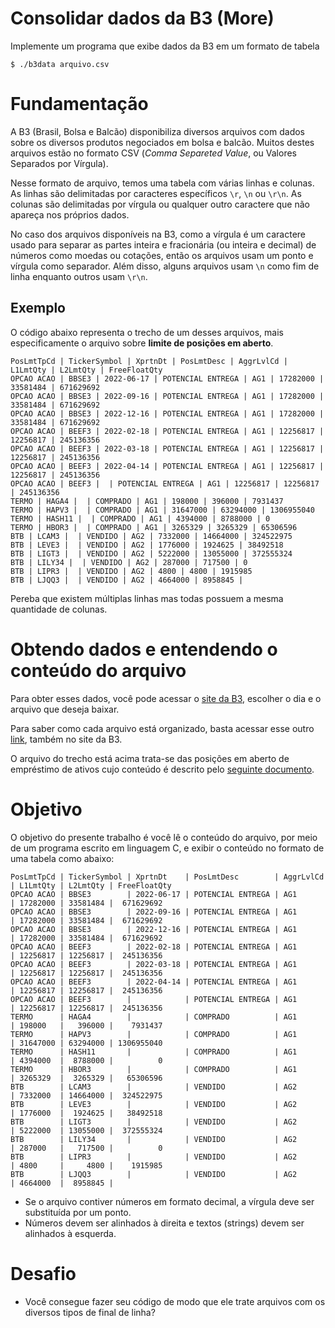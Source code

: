 # Consolidar dados da B3 (More)
Implemente um programa que exibe dados da B3 em um formato de tabela
```
$ ./b3data arquivo.csv
```

# Fundamentação

A B3 (Brasil, Bolsa e Balcão) disponibiliza diversos arquivos com dados sobre os diversos produtos negociados em bolsa e balcão. Muitos destes arquivos estão no formato CSV (_Comma Separeted Value_, ou Valores Separados por Vírgula).

Nesse formato de arquivo, temos uma tabela com várias linhas e colunas. As linhas são delimitadas por caracteres específicos `\r`, `\n` ou `\r\n`. As colunas são delimitadas por vírgula ou qualquer outro caractere que não apareça nos próprios dados.

No caso dos arquivos disponíveis na B3, como a vírgula é um caractere usado para separar as partes inteira e fracionária (ou inteira e decimal) de números como moedas ou cotações, então os arquivos usam um ponto e vírgula como separador. Além disso, alguns arquivos usam `\n` como fim de linha enquanto outros usam `\r\n`.

## Exemplo
O código abaixo representa o trecho de um desses arquivos, mais especificamente o arquivo sobre **limite de posições em aberto**.
```
PosLmtTpCd | TickerSymbol | XprtnDt | PosLmtDesc | AggrLvlCd | L1LmtQty | L2LmtQty | FreeFloatQty
OPCAO ACAO | BBSE3 | 2022-06-17 | POTENCIAL ENTREGA | AG1 | 17282000 | 33581484 | 671629692
OPCAO ACAO | BBSE3 | 2022-09-16 | POTENCIAL ENTREGA | AG1 | 17282000 | 33581484 | 671629692
OPCAO ACAO | BBSE3 | 2022-12-16 | POTENCIAL ENTREGA | AG1 | 17282000 | 33581484 | 671629692
OPCAO ACAO | BEEF3 | 2022-02-18 | POTENCIAL ENTREGA | AG1 | 12256817 | 12256817 | 245136356
OPCAO ACAO | BEEF3 | 2022-03-18 | POTENCIAL ENTREGA | AG1 | 12256817 | 12256817 | 245136356
OPCAO ACAO | BEEF3 | 2022-04-14 | POTENCIAL ENTREGA | AG1 | 12256817 | 12256817 | 245136356
OPCAO ACAO | BEEF3 |  | POTENCIAL ENTREGA | AG1 | 12256817 | 12256817 | 245136356
TERMO | HAGA4 |  | COMPRADO | AG1 | 198000 | 396000 | 7931437
TERMO | HAPV3 |  | COMPRADO | AG1 | 31647000 | 63294000 | 1306955040
TERMO | HASH11 |  | COMPRADO | AG1 | 4394000 | 8788000 | 0
TERMO | HBOR3 |  | COMPRADO | AG1 | 3265329 | 3265329 | 65306596
BTB | LCAM3 |  | VENDIDO | AG2 | 7332000 | 14664000 | 324522975
BTB | LEVE3 |  | VENDIDO | AG2 | 1776000 | 1924625 | 38492518
BTB | LIGT3 |  | VENDIDO | AG2 | 5222000 | 13055000 | 372555324
BTB | LILY34 |  | VENDIDO | AG2 | 287000 | 717500 | 0
BTB | LIPR3 |  | VENDIDO | AG2 | 4800 | 4800 | 1915985
BTB | LJQQ3 |  | VENDIDO | AG2 | 4664000 | 8958845 | 
```

Pereba que existem múltiplas linhas mas todas possuem a mesma quantidade de colunas.

# Obtendo dados e entendendo o conteúdo do arquivo
Para obter esses dados, você pode acessar o [site da B3](https://www.b3.com.br/pt_br/market-data-e-indices/servicos-de-dados/market-data/consultas/boletim-diario/dados-publicos-de-produtos-listados-e-de-balcao/), escolher o dia e o arquivo que deseja baixar.

Para saber como cada arquivo está organizado, basta acessar esse outro [link](https://www.b3.com.br/pt_br/market-data-e-indices/servicos-de-dados/market-data/consultas/boletim-diario/dados-publicos-de-produtos-listados-e-de-balcao/glossario/), também no site da B3.

O arquivo do trecho está acima trata-se das posições em aberto de empréstimo de ativos cujo conteúdo é descrito pelo [seguinte documento](https://www.b3.com.br/data/files/0F/47/1F/F6/D7A6E610B60806E6AC094EA8/Posicoes%20em%20Aberto%20de%20Emprestimo%20de%20Ativos.pdf).

# Objetivo
O objetivo do presente trabalho é você lê o conteúdo do arquivo, por meio de um programa escrito em linguagem C, e exibir o conteúdo no formato de uma tabela como abaixo:

```
PosLmtTpCd | TickerSymbol | XprtnDt    | PosLmtDesc        | AggrLvlCd | L1LmtQty | L2LmtQty | FreeFloatQty
OPCAO ACAO | BBSE3        | 2022-06-17 | POTENCIAL ENTREGA | AG1       | 17282000 | 33581484 |  671629692
OPCAO ACAO | BBSE3        | 2022-09-16 | POTENCIAL ENTREGA | AG1       | 17282000 | 33581484 |  671629692
OPCAO ACAO | BBSE3        | 2022-12-16 | POTENCIAL ENTREGA | AG1       | 17282000 | 33581484 |  671629692
OPCAO ACAO | BEEF3        | 2022-02-18 | POTENCIAL ENTREGA | AG1       | 12256817 | 12256817 |  245136356
OPCAO ACAO | BEEF3        | 2022-03-18 | POTENCIAL ENTREGA | AG1       | 12256817 | 12256817 |  245136356
OPCAO ACAO | BEEF3        | 2022-04-14 | POTENCIAL ENTREGA | AG1       | 12256817 | 12256817 |  245136356
OPCAO ACAO | BEEF3        |            | POTENCIAL ENTREGA | AG1       | 12256817 | 12256817 |  245136356
TERMO      | HAGA4        |            | COMPRADO          | AG1       | 198000   |   396000 |    7931437
TERMO      | HAPV3        |            | COMPRADO          | AG1       | 31647000 | 63294000 | 1306955040
TERMO      | HASH11       |            | COMPRADO          | AG1       | 4394000  |  8788000 |          0
TERMO      | HBOR3        |            | COMPRADO          | AG1       | 3265329  |  3265329 |   65306596
BTB        | LCAM3        |            | VENDIDO           | AG2       | 7332000  | 14664000 |  324522975
BTB        | LEVE3        |            | VENDIDO           | AG2       | 1776000  |  1924625 |   38492518
BTB        | LIGT3        |            | VENDIDO           | AG2       | 5222000  | 13055000 |  372555324
BTB        | LILY34       |            | VENDIDO           | AG2       | 287000   |   717500 |          0
BTB        | LIPR3        |            | VENDIDO           | AG2       | 4800     |     4800 |    1915985
BTB        | LJQQ3        |            | VENDIDO           | AG2       | 4664000  |  8958845 | 
```
- Se o arquivo contiver números em formato decimal, a vírgula deve ser substituída por um ponto.
- Números devem ser alinhados à direita e textos (strings) devem ser alinhados à esquerda.

# Desafio
- Você consegue fazer seu código de modo que ele trate arquivos com os diversos tipos de final de linha?

<!---
## Testando seu código

Certifique-se de testar seu código nas imagens de bitmap fornecidas

Execute o comando abaixo para verificar a **corretude** do seu código. Mas tente compilar e testar antes de executar o comando
```
check50 cs50/problems/2020/x/filter/less
```

Execute o comando abaixo para garantir a **estilização** do código
```
style50 helpers.c
```


## Enviando seu código
Execute o comando abaixo, logando com seu **nome de usuário** do GitHub, para enviar seu código. Por questões de segurança, asteríscos serão exibidos em vez dos caracteres da sua senha
```
submit50 cs50/problems/2020/x/filter/less
```
--->